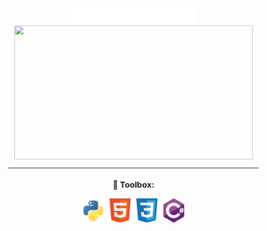 <div id="header" align="center">
  <img src="main.svg" style="width: 50%;" alt="Codemander"><br>
  <img src="https://i.giphy.com/media/ZVik7pBtu9dNS/giphy.webp" width="480" height="270"/><br>
</div>
<hr>

<div id=toolbox align="center">
<h3>🧰 Toolbox:</h3>
<img src="https://github.com/devicons/devicon/blob/master/icons/python/python-original.svg" alt="Python Logo" width="50" height="50"> 
<img src="https://github.com/devicons/devicon/blob/master/icons/html5/html5-original.svg" alt="html5 Logo" width="50" height="50"> 
<img src="https://github.com/devicons/devicon/blob/master/icons/css3/css3-original.svg" alt="css3 Logo" width="50" height="50">
<img src="https://github.com/devicons/devicon/blob/master/icons/csharp/csharp-original.svg" alt="html5 Logo" width="50" height="50"> 
<!-- <img src="https://upload.wikimedia.org/wikipedia/commons/3/33/HolyC_Logo.svg" alt="HolyC Logo" width="50" height="50"> --> 

</div>
